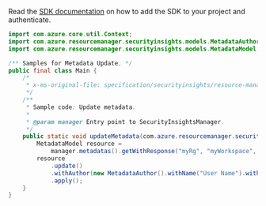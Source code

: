 Read the [SDK documentation](https://github.com/Azure/azure-sdk-for-java/blob/azure-resourcemanager-securityinsights_1.0.0-beta.3/sdk/securityinsights/azure-resourcemanager-securityinsights/README.md) on how to add the SDK to your project and authenticate.

```java
import com.azure.core.util.Context;
import com.azure.resourcemanager.securityinsights.models.MetadataAuthor;
import com.azure.resourcemanager.securityinsights.models.MetadataModel;

/** Samples for Metadata Update. */
public final class Main {
    /*
     * x-ms-original-file: specification/securityinsights/resource-manager/Microsoft.SecurityInsights/preview/2022-01-01-preview/examples/metadata/PatchMetadata.json
     */
    /**
     * Sample code: Update metadata.
     *
     * @param manager Entry point to SecurityInsightsManager.
     */
    public static void updateMetadata(com.azure.resourcemanager.securityinsights.SecurityInsightsManager manager) {
        MetadataModel resource =
            manager.metadatas().getWithResponse("myRg", "myWorkspace", "metadataName", Context.NONE).getValue();
        resource
            .update()
            .withAuthor(new MetadataAuthor().withName("User Name").withEmail("email@microsoft.com"))
            .apply();
    }
}
```
